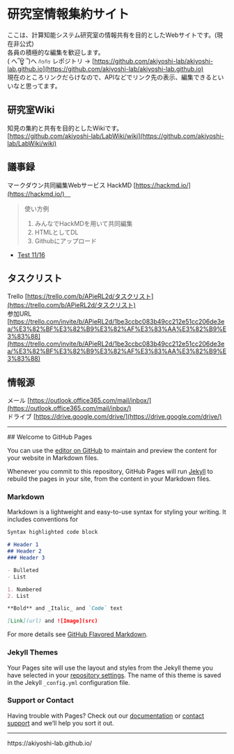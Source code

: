 # 研究室情報集約サイト
ここは、計算知能システム研究室の情報共有を目的としたWebサイトです。(現在非公式) <br>
各員の積極的な編集を歓迎します。 <br>
( へ՞ਊ ՞)へ ﾊｯﾊｯ レポジトリ -> [https://github.com/akiyoshi-lab/akiyoshi-lab.github.io](https://github.com/akiyoshi-lab/akiyoshi-lab.github.io) <br>
現在のところリンクだらけなので、APIなどでリンク先の表示、編集できるといいなと思ってます。

## 研究室Wiki
知見の集約と共有を目的としたWikiです。 <br>
[https://github.com/akiyoshi-lab/LabWiki/wiki](https://github.com/akiyoshi-lab/LabWiki/wiki)  <br>

## 議事録
マークダウン共同編集Webサービス HackMD [https://hackmd.io/](https://hackmd.io/)　<br>
>使い方例 　
>1. みんなでHackMDを用いて共同編集　
>2. HTMLとしてDL　
>3. Githubにアップロード　

- [Test 11/16](https://akiyoshi-lab.github.io/Minutes/test.html)

## タスクリスト 
Trello [https://trello.com/b/APieRL2d/タスクリスト](https://trello.com/b/APieRL2d/タスクリスト) <br>
参加URL [https://trello.com/invite/b/APieRL2d/1be3ccbc083b49cc212e51cc206de3ea/%E3%82%BF%E3%82%B9%E3%82%AF%E3%83%AA%E3%82%B9%E3%83%88](https://trello.com/invite/b/APieRL2d/1be3ccbc083b49cc212e51cc206de3ea/%E3%82%BF%E3%82%B9%E3%82%AF%E3%83%AA%E3%82%B9%E3%83%88)

## 情報源
メール [https://outlook.office365.com/mail/inbox/](https://outlook.office365.com/mail/inbox/) <br>
ドライブ [https://drive.google.com/drive/](https://drive.google.com/drive/)

<hr>
## Welcome to GitHub Pages

You can use the [editor on GitHub](https://github.com/akiyoshi-lab/akiyoshi-lab.github.io/edit/master/README.md) to maintain and preview the content for your website in Markdown files.

Whenever you commit to this repository, GitHub Pages will run [Jekyll](https://jekyllrb.com/) to rebuild the pages in your site, from the content in your Markdown files.

### Markdown

Markdown is a lightweight and easy-to-use syntax for styling your writing. It includes conventions for

```markdown
Syntax highlighted code block

# Header 1
## Header 2
### Header 3

- Bulleted
- List

1. Numbered
2. List

**Bold** and _Italic_ and `Code` text

[Link](url) and ![Image](src)
```

For more details see [GitHub Flavored Markdown](https://guides.github.com/features/mastering-markdown/).

### Jekyll Themes

Your Pages site will use the layout and styles from the Jekyll theme you have selected in your [repository settings](https://github.com/akiyoshi-lab/akiyoshi-lab.github.io/settings). The name of this theme is saved in the Jekyll `_config.yml` configuration file.

### Support or Contact

Having trouble with Pages? Check out our [documentation](https://help.github.com/categories/github-pages-basics/) or [contact support](https://github.com/contact) and we’ll help you sort it out.

<hr>
https://akiyoshi-lab.github.io/

